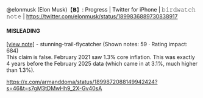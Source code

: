 @elonmusk (Elon Musk)【𝗕】: Progress | Twitter for iPhone | 𝚋𝚒𝚛𝚍𝚠𝚊𝚝𝚌𝚑 𝚗𝚘𝚝𝚎 | https://twitter.com/elonmusk/status/1899836889730838917

#### MISLEADING

[[view note]](https://x.com/i/birdwatch/n/1899875211467710592) - stunning-trail-flycatcher (Shown notes: 59 · Rating impact: 684)\
This claim is false. February 2021 saw 1.3% core inflation. This was exactly 4 years before the February 2025 data (which came in at 3.1%, much higher than 1.3%). 

https://x.com/armanddoma/status/1899872088149942424?s=46&t=s7gM3tDMwHh9_2X-Gv40sA
